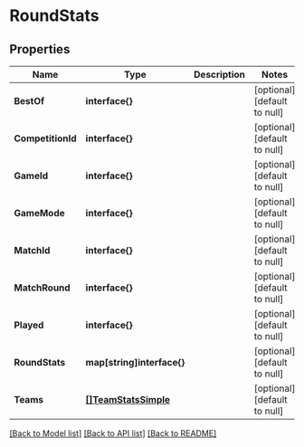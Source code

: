 # RoundStats

## Properties
Name | Type | Description | Notes
------------ | ------------- | ------------- | -------------
**BestOf** | **interface{}** |  | [optional] [default to null]
**CompetitionId** | **interface{}** |  | [optional] [default to null]
**GameId** | **interface{}** |  | [optional] [default to null]
**GameMode** | **interface{}** |  | [optional] [default to null]
**MatchId** | **interface{}** |  | [optional] [default to null]
**MatchRound** | **interface{}** |  | [optional] [default to null]
**Played** | **interface{}** |  | [optional] [default to null]
**RoundStats** | **map[string]interface{}** |  | [optional] [default to null]
**Teams** | [**[]TeamStatsSimple**](TeamStatsSimple.md) |  | [optional] [default to null]

[[Back to Model list]](../README.md#documentation-for-models) [[Back to API list]](../README.md#documentation-for-api-endpoints) [[Back to README]](../README.md)


